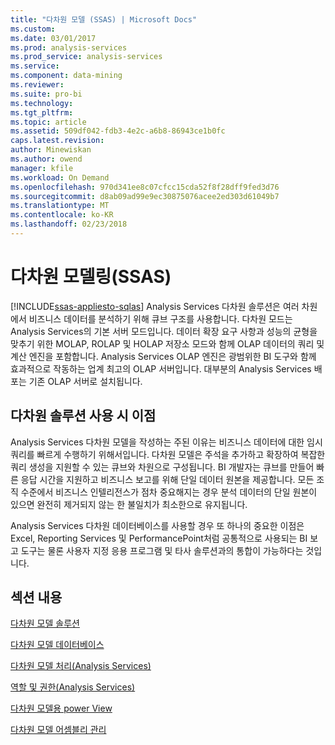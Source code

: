 ```yaml
---
title: "다차원 모델 (SSAS) | Microsoft Docs"
ms.custom: 
ms.date: 03/01/2017
ms.prod: analysis-services
ms.prod_service: analysis-services
ms.service: 
ms.component: data-mining
ms.reviewer: 
ms.suite: pro-bi
ms.technology: 
ms.tgt_pltfrm: 
ms.topic: article
ms.assetid: 509df042-fdb3-4e2c-a6b8-86943ce1b0fc
caps.latest.revision: 
author: Minewiskan
ms.author: owend
manager: kfile
ms.workload: On Demand
ms.openlocfilehash: 970d341ee8c07cfcc15cda52f8f28dff9fed3d76
ms.sourcegitcommit: d8ab09ad99e9ec30875076acee2ed303d61049b7
ms.translationtype: MT
ms.contentlocale: ko-KR
ms.lasthandoff: 02/23/2018
---
```

# <a name="multidimensional-modeling-ssas"></a>다차원 모델링(SSAS)
[!INCLUDE[ssas-appliesto-sqlas](../../includes/ssas-appliesto-sqlas.md)]
Analysis Services 다차원 솔루션은 여러 차원에서 비즈니스 데이터를 분석하기 위해 큐브 구조를 사용합니다. 다차원 모드는 Analysis Services의 기본 서버 모드입니다. 데이터 확장 요구 사항과 성능의 균형을 맞추기 위한 MOLAP, ROLAP 및 HOLAP 저장소 모드와 함께 OLAP 데이터의 쿼리 및 계산 엔진을 포함합니다. Analysis Services OLAP 엔진은 광범위한 BI 도구와 함께 효과적으로 작동하는 업계 최고의 OLAP 서버입니다. 대부분의 Analysis Services 배포는 기존 OLAP 서버로 설치됩니다.  
  
## <a name="benefits-of-using-multidimensional-solutions"></a>다차원 솔루션 사용 시 이점  
 Analysis Services 다차원 모델을 작성하는 주된 이유는 비즈니스 데이터에 대한 임시 쿼리를 빠르게 수행하기 위해서입니다. 다차원 모델은 주석을 추가하고 확장하여 복잡한 쿼리 생성을 지원할 수 있는 큐브와 차원으로 구성됩니다. BI 개발자는 큐브를 만들어 빠른 응답 시간을 지원하고 비즈니스 보고를 위해 단일 데이터 원본을 제공합니다. 모든 조직 수준에서 비즈니스 인텔리전스가 점차 중요해지는 경우 분석 데이터의 단일 원본이 있으면 완전히 제거되지 않는 한 불일치가 최소한으로 유지됩니다.  
  
 Analysis Services 다차원 데이터베이스를 사용할 경우 또 하나의 중요한 이점은 Excel, Reporting Services 및 PerformancePoint처럼 공통적으로 사용되는 BI 보고 도구는 물론 사용자 지정 응용 프로그램 및 타사 솔루션과의 통합이 가능하다는 것입니다.  
  
## <a name="in-this-section"></a>섹션 내용  
 [다차원 모델 솔루션 ](../../analysis-services/multidimensional-models/multidimensional-model-solutions-ssas.md)  
  
 [다차원 모델 데이터베이스 ](../../analysis-services/multidimensional-models/multidimensional-model-databases-ssas.md)  
  
 [다차원 모델 처리&#40;Analysis Services&#41;](../../analysis-services/multidimensional-models/processing-a-multidimensional-model-analysis-services.md)  
  
 [역할 및 권한&#40;Analysis Services&#41;](../../analysis-services/multidimensional-models/roles-and-permissions-analysis-services.md)  
  
 [다차원 모델용 power View](../../analysis-services/multidimensional-models/power-view-for-multidimensional-models.md)  
  
 [다차원 모델 어셈블리 관리](../../analysis-services/multidimensional-models/multidimensional-model-assemblies-management.md)  
  
  
